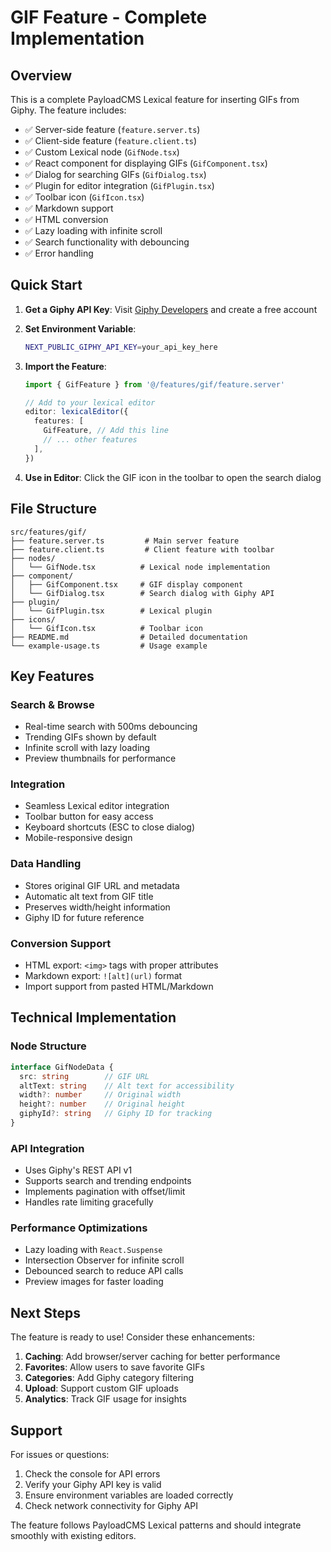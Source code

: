 # GIF Feature - Complete Implementation

## Overview

This is a complete PayloadCMS Lexical feature for inserting GIFs from Giphy. The feature includes:

- ✅ Server-side feature (`feature.server.ts`)
- ✅ Client-side feature (`feature.client.ts`) 
- ✅ Custom Lexical node (`GifNode.tsx`)
- ✅ React component for displaying GIFs (`GifComponent.tsx`)
- ✅ Dialog for searching GIFs (`GifDialog.tsx`)
- ✅ Plugin for editor integration (`GifPlugin.tsx`)
- ✅ Toolbar icon (`GifIcon.tsx`)
- ✅ Markdown support
- ✅ HTML conversion
- ✅ Lazy loading with infinite scroll
- ✅ Search functionality with debouncing
- ✅ Error handling

## Quick Start

1. **Get a Giphy API Key**: Visit [Giphy Developers](https://developers.giphy.com/) and create a free account

2. **Set Environment Variable**:
   ```bash
   NEXT_PUBLIC_GIPHY_API_KEY=your_api_key_here
   ```

3. **Import the Feature**:
   ```typescript
   import { GifFeature } from '@/features/gif/feature.server'
   
   // Add to your lexical editor
   editor: lexicalEditor({
     features: [
       GifFeature, // Add this line
       // ... other features
     ],
   })
   ```

4. **Use in Editor**: Click the GIF icon in the toolbar to open the search dialog

## File Structure

```
src/features/gif/
├── feature.server.ts         # Main server feature
├── feature.client.ts         # Client feature with toolbar
├── nodes/
│   └── GifNode.tsx          # Lexical node implementation
├── component/
│   ├── GifComponent.tsx     # GIF display component
│   └── GifDialog.tsx        # Search dialog with Giphy API
├── plugin/
│   └── GifPlugin.tsx        # Lexical plugin
├── icons/
│   └── GifIcon.tsx          # Toolbar icon
├── README.md                # Detailed documentation
└── example-usage.ts         # Usage example
```

## Key Features

### Search & Browse
- Real-time search with 500ms debouncing
- Trending GIFs shown by default
- Infinite scroll with lazy loading
- Preview thumbnails for performance

### Integration
- Seamless Lexical editor integration
- Toolbar button for easy access
- Keyboard shortcuts (ESC to close dialog)
- Mobile-responsive design

### Data Handling
- Stores original GIF URL and metadata
- Automatic alt text from GIF title
- Preserves width/height information
- Giphy ID for future reference

### Conversion Support
- HTML export: `<img>` tags with proper attributes
- Markdown export: `![alt](url)` format
- Import support from pasted HTML/Markdown

## Technical Implementation

### Node Structure
```typescript
interface GifNodeData {
  src: string        // GIF URL
  altText: string    // Alt text for accessibility
  width?: number     // Original width
  height?: number    // Original height
  giphyId?: string   // Giphy ID for tracking
}
```

### API Integration
- Uses Giphy's REST API v1
- Supports search and trending endpoints
- Implements pagination with offset/limit
- Handles rate limiting gracefully

### Performance Optimizations
- Lazy loading with `React.Suspense`
- Intersection Observer for infinite scroll
- Debounced search to reduce API calls
- Preview images for faster loading

## Next Steps

The feature is ready to use! Consider these enhancements:

1. **Caching**: Add browser/server caching for better performance
2. **Favorites**: Allow users to save favorite GIFs
3. **Categories**: Add Giphy category filtering
4. **Upload**: Support custom GIF uploads
5. **Analytics**: Track GIF usage for insights

## Support

For issues or questions:
1. Check the console for API errors
2. Verify your Giphy API key is valid
3. Ensure environment variables are loaded correctly
4. Check network connectivity for Giphy API

The feature follows PayloadCMS Lexical patterns and should integrate smoothly with existing editors.

